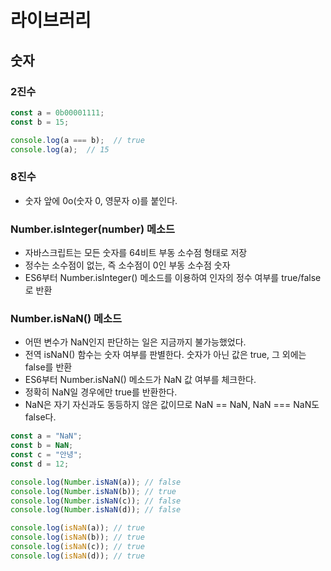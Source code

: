 # 라이브러리

## 숫자

### 2진수

```js
const a = 0b00001111;
const b = 15;

console.log(a === b);  // true
console.log(a);  // 15
```

### 8진수

* 숫자 앞에 0o(숫자 0, 영문자 o)를 붙인다.

### Number.isInteger(number) 메소드

* 자바스크립트는 모든 숫자를 64비트 부동 소수점 형태로 저장
* 정수는 소수점이 없는, 즉 소수점이 0인 부동 소수점 숫자
* ES6부터 Number.isInteger() 메소드를 이용하여 인자의 정수 여부를 true/false로 반환

### Number.isNaN() 메소드

* 어떤 변수가 NaN인지 판단하는 일은 지금까지 불가능했었다.
* 전역 isNaN() 함수는 숫자 여부를 판별한다. 숫자가 아닌 값은 true, 그 외에는 false를 반환
* ES6부터 Number.isNaN() 메소드가 NaN 값 여부를 체크한다.
* 정확히 NaN일 경우에만 true를 반환한다.
* NaN은 자기 자신과도 동등하지 않은 값이므로 NaN == NaN, NaN === NaN도 false다.

```js
const a = "NaN";
const b = NaN;
const c = "안녕";
const d = 12;

console.log(Number.isNaN(a)); // false
console.log(Number.isNaN(b)); // true
console.log(Number.isNaN(c)); // false
console.log(Number.isNaN(d)); // false

console.log(isNaN(a)); // true
console.log(isNaN(b)); // true
console.log(isNaN(c)); // true
console.log(isNaN(d)); // true
```